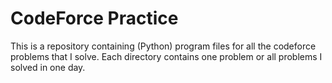 # CodeForce Practice

This is a repository containing (Python) program files for all the codeforce problems that I solve. Each directory contains one problem or all problems I solved in one day.
